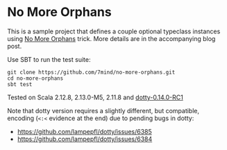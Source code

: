 # No More Orphans

This is a sample project that defines a couple optional typeclass instances using [No More Orphans](https://blog.7mind.io/no-more-orphans.html) trick.
More details are in the accompanying blog post.

Use SBT to run the test suite:

```
git clone https://github.com/7mind/no-more-orphans.git
cd no-more-orphans
sbt test
```

Tested on Scala 2.12.8, 2.13.0-M5, 2.11.8 and [dotty-0.14.0-RC1](https://github.com/7mind/no-more-orphans/tree/dotty)

Note that dotty version requires a slightly different, but compatible, encoding (`<:<` evidence at the end) due to pending bugs in dotty:

- https://github.com/lampepfl/dotty/issues/6385
- https://github.com/lampepfl/dotty/issues/6384
